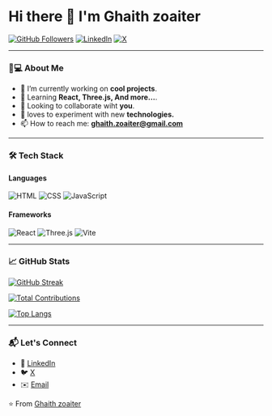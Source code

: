 # Hi there 👋 I'm Ghaith zoaiter
[![GitHub Followers](https://img.shields.io/github/followers/yourusername?label=Follow%20Me&style=social)](https://github.com/Ghaithzoaiter)
[![LinkedIn](https://img.shields.io/badge/LinkedIn-Connect-blue?logo=linkedin)](https://www.linkedin.com/in/ghaith-zezo/)
[![X](https://img.shields.io/badge/Twitter-Follow-1DA1F2?logo=twitter)](https://x.com/Ghaith_zoaiter)

---

### 👨💻 About Me
- 🔭 I’m currently working on **cool projects**.  
- 🌱 Learning **React, Three.js, And more...**.  
- 👯 Looking to collaborate wiht **you**.  
- 🤖 loves to experiment with new **technologies.**
- 📫 How to reach me: **ghaith.zoaiter@gmail.com**  

---

### 🛠️ Tech Stack
#### Languages
![HTML](https://img.shields.io/badge/HTML-E34F26?logo=html5&logoColor=white)
![CSS](https://img.shields.io/badge/CSS-1572B6?logo=css3&logoColor=white)
![JavaScript](https://img.shields.io/badge/JavaScript-F7DF1E?logo=javascript&logoColor=white)


#### Frameworks
![React](https://img.shields.io/badge/React-61DAFB?logo=react&logoColor=white)
![Three.js](https://img.shields.io/badge/Three.js-000000?logo=three.js&logoColor=white)
![Vite](https://img.shields.io/badge/Vite-646CFF?logo=vite&logoColor=white)

---

### 📈 GitHub Stats
  [![GitHub Streak](https://streak-stats.demolab.com/?user=Ghaithzoaiter&theme=dark)](https://git.io/streak-stats)

  [![Total Contributions](https://github-readme-stats.vercel.app/api?username=Ghaithzoaiter&show_icons=true&theme=dark)](https://github.com/anuraghazra/github-readme-stats)

  [![Top Langs](https://github-readme-stats.vercel.app/api/top-langs/?username=Ghaithzoaiter&layout=compact&theme=vision-friendly-dark)](https://github.com/anuraghazra/github-readme-stats)

---

### 📬 Let's Connect
- 💼 [LinkedIn](https://www.linkedin.com/in/ghaith-zezo/)  
- 🐦 [X](https://x.com/Ghaith_zoaiter)  
- ✉️ [Email](mailto:ghaith.zoaiter@gmail.com)  

⭐️ From [Ghaith zoaiter](https://github.com/Ghaithzoaiter)
